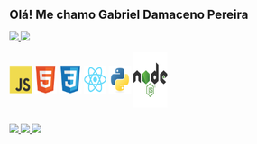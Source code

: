## Olá! Me chamo Gabriel Damaceno Pereira
<div>
  <a  href="https://github.com/GabrielDamaceno-P">
  <img height="180em" src="https://github-readme-stats.vercel.app/api?username=GabrielDamaceno-P&show_icons=true&theme=dracula&include_all_commits=true"  />
  <img height="180em" src="https://github-readme-stats.vercel.app/api/top-langs/?username=GabrielDamaceno-P&layout=compact&langs_count=16&theme=dracula&cache_seconds=1800"  />
 
  
</div>

<div style="display: inline-block"><br>
  <img align="center" height="50" width="40" src="https://github.com/devicons/devicon/blob/master/icons/javascript/javascript-original.svg">
  <img align="center" height="50" width="40" src="https://github.com/devicons/devicon/blob/master/icons/html5/html5-original.svg">
  <img align="center" height="50" width="40" src="https://github.com/devicons/devicon/blob/master/icons/css3/css3-original.svg">
  <img align="center" height="50" width="40" src="https://github.com/devicons/devicon/blob/master/icons/react/react-original.svg">
  <img align="center" height="50" width="40" src="https://github.com/devicons/devicon/blob/master/icons/python/python-original.svg">
  <img align="center" height="99" width="60" src="https://github.com/devicons/devicon/blob/master/icons/nodejs/nodejs-original-wordmark.svg">
</div>

##

<div>
  <a href="www.instagram.com/gabriel_damaceno.p" target="_blank"><img src="https://img.shields.io/badge/Instagram-E4405F?style=for-the-badge&logo=instagram&logoColor=white">
  <a href="mailto:gdamaceno2002@gmail.com" target="_blank"><img src="https://img.shields.io/badge/Gmail-D14836?style=for-the-badge&logo=gmail&logoColor=white">
  <a href="#" target="_blank"><img src="https://img.shields.io/badge/LinkedIn-0077B5?style=for-the-badge&logo=linkedin&logoColor=white">
</div>

